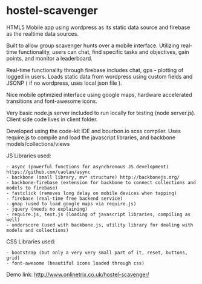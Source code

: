 hostel-scavenger
================

HTML5 Mobile app using wordpress as its static data source and firebase as the realtime data sources. 

Built to allow group scavenger hunts over a mobile interface. Utilizing real-time functionality, users can chat, find specific tasks and objectives, gain points, and monitor a leaderboard.

Real-time functionality through firebase includes chat, gps - plotting of logged in users. Loads static data from wordpress using custom fields and JSONP ( if no wordpress, uses local json file ).

Nice mobile optimzied interface using google maps, hardware accelerated transitions and font-awesome icons. 

Very basic node.js server included to run locally for testing (node server.js). Client side code lives in client folder.

Developed using the code-kit IDE and bourbon.io scss compiler. Uses require.js to compile and load the javascript libraries, and backbone models/collections/views

JS Libraries used:

	- async (powerful functions for asynchronous JS development) https://github.com/caolan/async
	- backbone (small library, mv* structure) http://backbonejs.org/
	- backbone-firebase (extension for backbone to connect collections and models to firebase)
	- fastclick (removes long delay on mobile devices when tapping)
	- firebase (real-time free backend service)
	- gmap (used to load google maps via require.js)
	- jquery (needs no explaining)
	- require.js, text.js (loading of javascript libraries, compiling as well)
	- underscore (used with backbone.js, utility library for dealing with models and collections)
	
CSS Libraries used:

	- bootstrap (but only a very very small part of it, reset, buttons, grid)
	- font-awesome (beautiful icons loaded through css)
	
Demo link:
	http://www.onlinetrix.co.uk/hostel-scavenger/